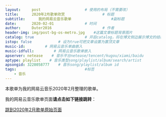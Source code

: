```yaml
---
layout:     post   				    # 使用的布局（不需要改）
title:      2020年2月歌单欣赏 				# 标题 
subtitle:      我的网易云音乐歌单                  #副标题
date:       2020-02-01 				# 时间
author:     Duter2016 						# 作者
header-img: img/post-bg-os-metro.jpg 	#这篇文章标题背景图片
catalog: true 						# 开启catalog，将在博文侧边展示博文的结构
istop: false            # 设为true可把文章设置为置顶文章
music-id:         # 网易云音乐单曲嵌入
music-idfull:         # 网易云音乐歌单嵌入
apserver: netease    # 音乐平台netease/tencent/kugou/xiami/baidu
aptype: playlist    # 音乐类型song/playlist/album/search/artist
apsongid: 3228058777    # 音乐song/playlist/album id
tags:								#标签
    - 音乐
---
```

本歌单为我的网易云音乐2020年2月整理的歌单。

我的网易云音乐歌单页面**请点击如下链接跳转**：

[跳到2020年2月歌单原始页面](https://music.163.com/#/playlist?id=3228058777)

